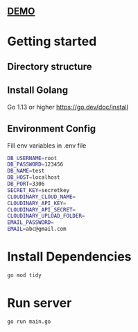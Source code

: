 ## <a href="https://music-a8of.onrender.com/swagger">DEMO</a>
# Getting started

## Directory structure

## Install Golang

Go 1.13 or higher
https://go.dev/doc/install

## Environment Config

Fill env variables in .env file

```bash
DB_USERNAME=root
DB_PASSWORD=123456
DB_NAME=test
DB_HOST=localhost
DB_PORT=3306
SECRET_KEY=secretkey
CLOUDINARY_CLOUD_NAME=
CLOUDINARY_API_KEY=
CLOUDINARY_API_SECRET=
CLOUDINARY_UPLOAD_FOLDER=
EMAIL_PASSWORD=
EMAIL=abc@gmail.com
```

# Install Dependencies

```bash
go mod tidy
```

# Run server

```bash
go run main.go
```
